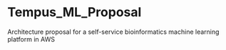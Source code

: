 # Tempus_ML_Proposal
Architecture proposal for a self-service bioinformatics machine learning platform in AWS
